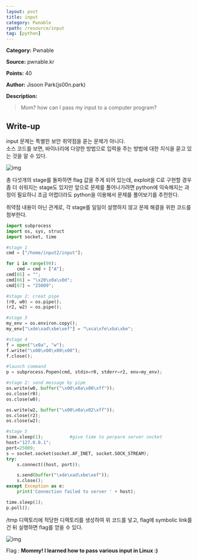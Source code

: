 ```yaml
---
layout: post
title: input
category: Pwnable
rpath: /resource/input
tag: [python] 
---
```


**Category:** Pwnable

**Source:** pwnable.kr

**Points:** 40

**Author:** Jisoon Park(js00n.park)

**Description:** 

> Mom? how can I pass my input to a computer program?

## Write-up

input 문제는 특별한 보안 취약점을 묻는 문제가 아니다.  
소스 코드를 보면, 바이너리에 다양한 방법으로 입력을 주는 방법에 대한 지식을 묻고 있는 것을 알 수 있다.

![img]({{page.rpath|prepend:site.baseurl}}/code.png)

총 다섯개의 stage를 돌파하면 flag 값을 주게 되어 있는데, exploit을 C로 구현할 경우 좀 더 쉬워지는 stage도 있지만 앞으로 문제를 풀어나가려면 python에 익숙해지는 과정이 필요하니 조금 어렵더라도 python을 이용해서 문제를 풀어보기를 추천한다.

취약점 내용이 아닌 관계로, 각 stage를 일일이 설명하지 않고 문제 해결을 위한 코드를 첨부한다.

```python
import subprocess
import os, sys, struct
import socket, time

#stage 1
cmd = ["/home/input2/input"];

for i in range(99):
	cmd = cmd + ["A"];
cmd[65] = "";
cmd[66] = "\x20\x0a\x0d";
cmd[67] = "25009";

#stage 2: creat pipe
(r0, w0) = os.pipe();
(r2, w2) = os.pipe();

#stage 3 
my_env = os.environ.copy();
my_env["\xde\xad\xbe\xef"] = "\xca\xfe\xba\xbe";

#stage 4
f = open("\x0a", "w");
f.write("\x00\x00\x00\x00");
f.close();

#launch command
p = subprocess.Popen(cmd, stdin=r0, stderr=r2, env=my_env);

#stage 2: send message by pipe
os.write(w0, buffer("\x00\x0a\x00\xff"));
os.close(r0);
os.close(w0);

os.write(w2, buffer("\x00\x0a\x02\xff"));
os.close(r2);
os.close(w2);

#stage 5
time.sleep(1);			#give time to perpare server socket
host="127.0.0.1";
port=25009;
s = socket.socket(socket.AF_INET, socket.SOCK_STREAM);
try:
	s.connect((host, port));

	s.send(buffer("\xde\xad\xbe\xef"));
	s.close();
except Exception as e:
	print('Connection failed to server ' + host);

time.sleep(1);
p.poll();
```

/tmp 디렉토리에 적당한 디렉토리를 생성하여 위 코드를 넣고, flag에 symbolic link를 건 뒤 실행하면 flag를 얻을 수 있다.

![img]({{page.rpath|prepend:site.baseurl}}/run.png)

Flag : **Mommy! I learned how to pass various input in Linux :)**
